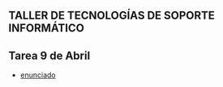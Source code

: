 ## TALLER DE TECNOLOGÍAS DE SOPORTE INFORMÁTICO

## Tarea 9 de Abril
- [enunciado](https://github.com/materiasipm/ejercicios/blob/master/enunciado9deAbril.txt)

